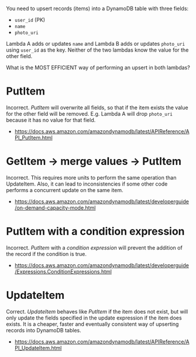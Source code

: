 You need to upsert records (items) into a DynamoDB table with three fields:
- `user_id` (PK)
- `name`
- `photo_uri`

Lambda A adds or updates `name` and Lambda B adds or updates `photo_uri` using `user_id` as the key.
Neither of the two lambdas know the value for the other field.

What is the MOST EFFICIENT way of performing an upsert in both lambdas?

# PutItem
Incorrect.
_PutItem_ will overwrite all fields, so that if the item exists the value for the other field will be removed.
E.g. Lambda A will drop `photo_uri` because it has no value for that field.
- https://docs.aws.amazon.com/amazondynamodb/latest/APIReference/API_PutItem.html

# GetItem -> merge values -> PutItem
Incorrect.
This requires more units to perform the same operation than UpdateItem.
Also, it can lead to inconsistencies if some other code performs a concurrent update on the same item.
- https://docs.aws.amazon.com/amazondynamodb/latest/developerguide/on-demand-capacity-mode.html

# PutItem with a condition expression
Incorrect.
_PutItem_ with a _condition expression_ will prevent the addition of the record if the condition is true.
- https://docs.aws.amazon.com/amazondynamodb/latest/developerguide/Expressions.ConditionExpressions.html

# UpdateItem
Correct.
_UpdateItem_ behaves like _PutItem_ if the item does not exist,
but will only update the fields specified in the update expression if the item does exists.
It is a cheaper, faster and eventually consistent way of upserting records into DynamoDB tables.
- https://docs.aws.amazon.com/amazondynamodb/latest/APIReference/API_UpdateItem.html